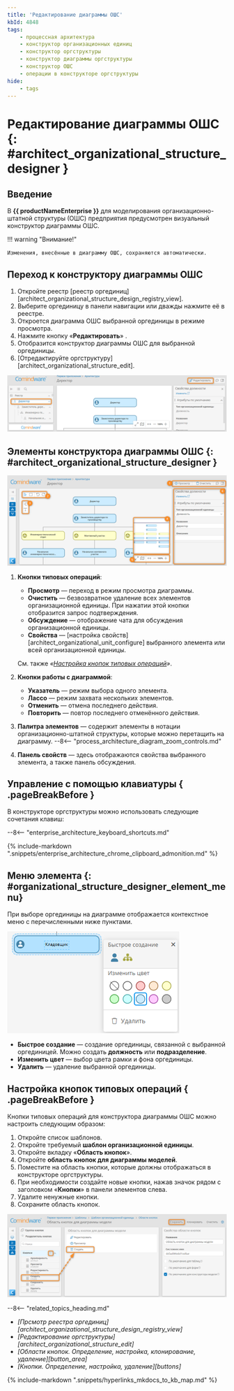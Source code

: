 ```yaml
---
title: 'Редактирование диаграммы ОШС'
kbId: 4848
tags:
    - процессная архитектура
    - конструктор организационных единиц
    - конструктор оргструктуры
    - конструктор диаграммы оргструктуры
    - конструктор ОШС
    - операции в конструкторе оргструктуры
hide:
    - tags
---
```


# Редактирование диаграммы ОШС {: #architect_organizational_structure_designer }

## Введение

В **{{ productNameEnterprise }}** для моделирования организационно-штатной структуры (ОШС) предприятия предусмотрен визуальный конструктор диаграммы ОШС.

!!! warning "Внимание!"

    Изменения, внесённые в диаграмму ОШС, сохраняются автоматически.

## Переход к конструктору диаграммы ОШС

1. Откройте реестр [реестр оргединиц][architect_organizational_structure_design_registry_view].
2. Выберите оргединицу в панели навигации или дважды нажмите её в реестре.
3. Откроется диаграмма ОШС выбранной оргединицы в режиме просмотра.
4. Нажмите кнопку «**Редактировать**» <i class="fa-light fa-pen-nib" aria-hidden="true"></i>.
5. Отобразится конструктор диаграммы ОШС для выбранной оргединицы.
6. [Отредактируйте оргструктуру][architect_organizational_structure_edit].

_![Переход к конструктору организационной структуры](img/organizationa_structure_modeling_edit_diagram.png)_

## Элементы конструктора диаграммы ОШС {: #architect_organizational_structure_designer }

_![Конструктор диаграммы ОШС](img/organizational_structure_modeling_designer.png)_

1. **Кнопки типовых операций**:

    - **Просмотр** <i class="fa-light fa-eye"></i> — переход в режим просмотра диаграммы.
    - **Очистить** <i class="fa-light fa-trash"></i> — безвозвратное удаление всех элементов организационной единицы. При нажатии этой кнопки отобразится запрос подтверждения.
    - **Обсуждение** <i class="fa-light fa-comment-dots"></i> — отображение чата для обсуждения организационной единицы.
    - **Свойства** <i class="fa-light fa-sidebar-flip"></i> — [настройка свойств][architect_organizational_unit_configure] выбранного элемента или всей организационной единицы.

    Cм. также _«[Настройка кнопок типовых операций](#настройка-кнопок-типовых-операций)»_.

2. **Кнопки работы с диаграммой**:

    - **Указатель** <i class="fa-light fa-arrow-pointer"></i>  — режим выбора одного элемента.
    - **Лассо** <i class="fa-light fa-square-dashed"></i>  — режим захвата нескольких элементов.
    - **Отменить** <i class="fa-light fa-arrow-rotate-left"></i>  — отмена последнего действия.
    - **Повторить** <i class="fa-light fa-arrow-rotate-right"></i>  — повтор последнего отменённого действия.

3. **Палитра элементов** — содержит элементы в нотации организационно-штатной структуры, которые можно перетащить на диаграмму.
--8<-- "process_architecture_diagram_zoom_controls.md"
6. **Панель свойств** — здесь отображаются свойства выбранного элемента, а также панель обсуждения.

## Управление с помощью клавиатуры { .pageBreakBefore }

В конструкторе оргструктуры можно использовать следующие сочетания клавиш:

--8<-- "enterprise_architecture_keyboard_shortcuts.md"

{% include-markdown ".snippets/enterprise_architecture_chrome_clipboard_admonition.md" %}

## Меню элемента {: #organizational_structure_designer_element_menu}

При выборе оргединицы на диаграмме отображается контекстное меню с перечисленными ниже пунктами.

_![Меню элемента для оргединицы](img/organizational_structure_modeling_designer_element_menu.png)_

- **Быстрое создание** — создание оргединицы, связанной с выбранной оргединицей. Можно создать **должность** или **подразделение**.
- **Изменить цвет** — выбор цвета рамки и фона оргединицы.
- **Удалить** — удаление выбранной оргединицы.

## Настройка кнопок типовых операций { .pageBreakBefore }

Кнопки типовых операций для конструктора диаграммы ОШС можно настроить следующим образом:

1. Откройте список шаблонов.
2. Откройте требуемый **шаблон организационной единицы**.
3. Откройте вкладку «**Область кнопок**».
4. Откройте **область кнопок для диаграммы моделей**.
5. Поместите на область кнопки, которые должны отображаться в конструкторе оргструктуры.
6. При необходимости создайте новые кнопки, нажав значок <i class="fa-light fa-plus"></i> рядом с заголовком «**Кнопки**» в панели элементов слева.
7. Удалите ненужные кнопки.
8. Сохраните область кнопок.

_![Настройка кнопок типовых операций для диаграммы ОШС](img/architect_process_organizational_structure_designer_button_area.png)_

<div class="relatedTopics" markdown="block">

--8<-- "related_topics_heading.md"

- _[Прсмотр реестра оргединиц][architect_organizational_structure_design_registry_view]_
- _[Редактирование оргструктуры][architect_organizational_structure_edit]_
- _[Области кнопок. Определение, настройка, клонирование, удаление][button_area]_
- _[Кнопки. Определение, настройка, удаление][buttons]_

</div>

{% include-markdown ".snippets/hyperlinks_mkdocs_to_kb_map.md" %}
